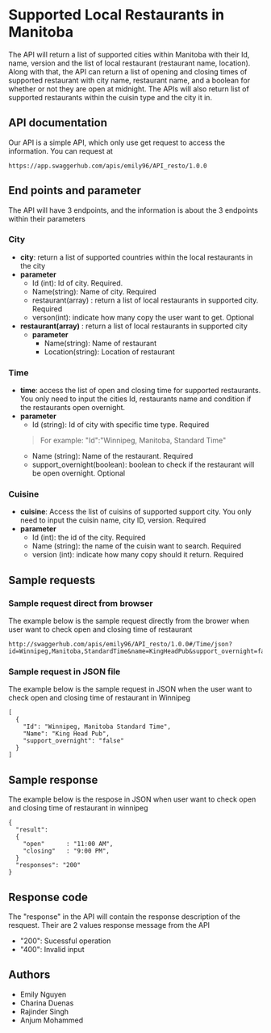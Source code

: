 # Supported Local Restaurants in Manitoba
The API will return a list of supported cities within Manitoba with their Id, name, version and the list of local restaurant (restaurant name, location). Along with that, the API can return a list of opening and closing times of supported restaurant with city name, restaurant name, and a boolean for whether or not they are open at midnight. The APIs will also return list of supported restaurants within the cuisin type and the city it in.
## API documentation
Our API is a simple API, which only use get request to access the information. You can request at
```
https://app.swaggerhub.com/apis/emily96/API_resto/1.0.0
```

## End points and parameter
The API will have 3 endpoints, and the information is about the 3 endpoints within their parameters
### City
- **city**: return a list of supported countries within the local restaurants in the city
- **parameter**
  - Id (int): Id of city. Required.
  - Name(string): Name of city. Required
  - restaurant(array) : return a list of local restaurants in supported city. Required
  - verson(int): indicate how many copy the user want to get. Optional
- **restaurant(array)** : return a list of local restaurants in supported city
  - **parameter**
    - Name(string): Name of restaurant
    - Location(string): Location of restaurant

### Time
  - **time**: access the list of open and closing time for supported restaurants. You only need to input the cities Id, restaurants name and condition if the restaurants open overnight.
  - **parameter**
    - Id (string): Id of city with specific time type. Required
    > For example: "Id":"Winnipeg, Manitoba, Standard Time"
    - Name (string): Name of the restaurant. Required
    - support_overnight(boolean): boolean to check if the restaurant will be open overnight. Optional

### Cuisine
  - **cuisine**: Access the list of cuisins of supported support city. You only need to input the cuisin name, city ID, version. Required
  - **parameter**
    - Id (int): the id of the city. Required
    - Name (string): the name of the cuisin want to search. Required
    - version (int): indicate how many copy should it return. Required

## Sample requests
### Sample request direct from browser
The example below is the sample request directly from the brower when user want to check open and closing time of restaurant
```
http://swaggerhub.com/apis/emily96/API_resto/1.0.0#/Time/json?id=Winnipeg,Manitoba,StandardTime&name=KingHeadPub&support_overnight=false
```


### Sample request in JSON file
The example below is the sample request in JSON when the user want to check open and closing time of restaurant in Winnipeg
```
[
  {
    "Id": "Winnipeg, Manitoba Standard Time",
    "Name": "King Head Pub",
    "support_overnight": "false"
  }
]
```

## Sample response
The example below is the respose in JSON when user want to check open and closing time of restaurant in winnipeg
```
{
  "result":
  {
    "open"      : "11:00 AM",
    "closing"   : "9:00 PM",
  }
  "responses": "200"
}
```
## Response code
The "response" in the API will contain the response description of the resquest. Their are 2 values response message from the API
- "200": Sucessful operation
- "400": Invalid input

## Authors
* Emily Nguyen
* Charina Duenas
* Rajinder Singh
* Anjum Mohammed
